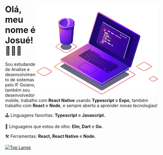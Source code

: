 <div>
  <img src="https://github.com/JosueCesar/JosueCesar/blob/main/images/computer-illustration.png" min-width="400px" max-width="400px" width="400px" align="right" alt="Computador iuriCode">

  <h1>Olá, meu nome é Josué! 🙋🏻‍♂️</h1>

  <p align="left"> 
    Sou estudande de Analise e desenvolvimento de sistemas pelo IF Goiano, também sou desenvolvedor mobile, trabalho com <strong>React Native</strong> usando <strong>Typescript</strong> e <strong>Expo</strong>, também trabalho com <strong>React</strong> e <strong>Node</strong>, e sempre aberto a aprender novas tecnologias!
  </p>

  <p align="left">
    🕹 Linguagens favoritas: <strong>Typescript</strong> e <strong>Javascript.</strong>
  </p>

  <p align="left">
    🎯 Linguagens que estou de olho: <strong>Elm, Dart</strong> e <strong>Go.</strong>
  </p>

  <p align="left">
    🛠 Ferramentas: <strong>React, React Native</strong> e <strong>Node.</strong>
  </p>
</div>

[![Top Langs](https://github-readme-stats.vercel.app/api/top-langs/?username=JosueCesar)](https://github.com/JosueCesar/github-readme-stats)